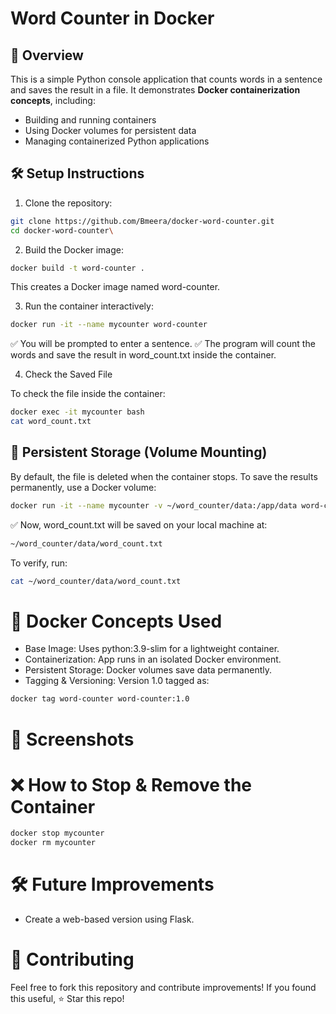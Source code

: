 # Word Counter in Docker

## 📌 Overview
This is a simple Python console application that counts words in a sentence and saves the result in a file. It demonstrates **Docker containerization concepts**, including:

- Building and running containers
- Using Docker volumes for persistent data
- Managing containerized Python applications

## 🛠️ Setup Instructions
1. Clone the repository:
  ```bash
git clone https://github.com/Bmeera/docker-word-counter.git
cd docker-word-counter\
``` 
 
2. Build the Docker image:
 ```bash
docker build -t word-counter .
```
This creates a Docker image named word-counter.

3. Run the container interactively:
 ```bash
docker run -it --name mycounter word-counter
```
✅ You will be prompted to enter a sentence.
✅ The program will count the words and save the result in word_count.txt inside the container.

4. Check the Saved File

To check the file inside the container:
 ```bash
docker exec -it mycounter bash
cat word_count.txt
```
## 📂 Persistent Storage (Volume Mounting)

By default, the file is deleted when the container stops. To save the results permanently, use a Docker volume:
```bash
docker run -it --name mycounter -v ~/word_counter/data:/app/data word-counter
```
✅ Now, word_count.txt will be saved on your local machine at:
```bash
~/word_counter/data/word_count.txt
```
To verify, run:
```bash
cat ~/word_counter/data/word_count.txt
```
# 🐋 Docker Concepts Used

- Base Image: Uses python:3.9-slim for a lightweight container.
- Containerization: App runs in an isolated Docker environment.
- Persistent Storage: Docker volumes save data permanently.
- Tagging & Versioning: Version 1.0 tagged as:

```bash
docker tag word-counter word-counter:1.0
```

# 📸 Screenshots


# ❌ How to Stop & Remove the Container

```bash
docker stop mycounter
docker rm mycounter
```
# 🛠️ Future Improvements
- Create a web-based version using Flask.

# 🤝 Contributing
Feel free to fork this repository and contribute improvements!
If you found this useful, ⭐ Star this repo!






